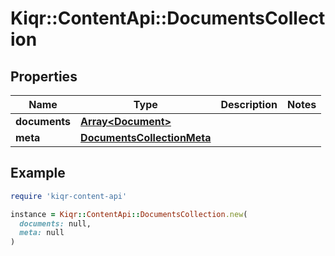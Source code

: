 # Kiqr::ContentApi::DocumentsCollection

## Properties

| Name | Type | Description | Notes |
| ---- | ---- | ----------- | ----- |
| **documents** | [**Array&lt;Document&gt;**](Document.md) |  |  |
| **meta** | [**DocumentsCollectionMeta**](DocumentsCollectionMeta.md) |  |  |

## Example

```ruby
require 'kiqr-content-api'

instance = Kiqr::ContentApi::DocumentsCollection.new(
  documents: null,
  meta: null
)
```

